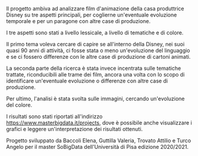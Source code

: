

Il progetto ambiva ad analizzare film d'animazione della casa produttrice Disney su tre aspetti principali, per coglierne un'eventuale evoluzione temporale e per un  paragone con altre case di produzione. 

I tre aspetti sono stati a livello lessicale, a livello di tematiche e di colore. 

Il primo tema voleva cercare di capire se all'interno della Disney, nei suoi quasi 90 anni di attività, ci fosse stata o meno un'evoluzione del linguaggio e se ci fossero differenze con le altre case di produzione di cartoni animati. 

La seconda parte della ricerca è stata invece incentrata sulle tematiche trattate, riconducibili alle trame dei film, ancora una volta con lo scopo di identificare un'eventuale evoluzione o differenze con altre case di produzione. 

Per ultimo, l'analisi è stata svolta sulle immagini, cercando un'evoluzione del colore.

I risultati sono stati riportati all'indirizzo https://www.masterbigdata.it/projects, dove è possibile anche visualizzare i grafici e leggere un'interpretazione dei risultati ottenuti.



Progetto sviluppato da Baccoli Elena, Guttilla Valeria, Trovato Attilio e Turco Angelo per il master SoBigData dell'Università di Pisa edizione 2020/2021. 




